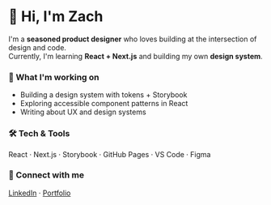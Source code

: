 # 👋 Hi, I'm Zach

I'm a **seasoned product designer** who loves building at the intersection of design and code.  
Currently, I'm learning **React + Next.js** and building my own **design system**.


### 🚀 What I'm working on
- Building a design system with tokens + Storybook
- Exploring accessible component patterns in React
- Writing about UX and design systems


### 🛠️ Tech & Tools
React · Next.js · Storybook · GitHub Pages · VS Code · Figma  


### 🔗 Connect with me
[LinkedIn](https://www.linkedin.com/in/zachdaley) · [Portfolio](https://daley.design)
